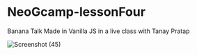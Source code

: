 
# NeoGcamp-lessonFour
Banana Talk Made in Vanilla JS in a live class with Tanay Pratap


![Screenshot (45)](https://user-images.githubusercontent.com/74651015/119236474-a3119080-bb05-11eb-9bef-37e7b9dd2797.png)
